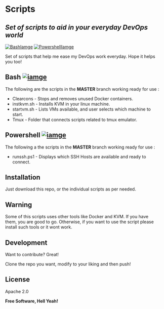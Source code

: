 # Scripts
## _Set of scripts to aid in your everyday DevOps world_

 [![BashIamge](https://github.com/Andres-CS/scripts/blob/master/Images/bash.png)](https://www.gnu.org/software/bash/)
 [![PowershellIamge](https://github.com/Andres-CS/scripts/blob/master/Images/powershell.png)](https://docs.microsoft.com/en-us/powershell/) 

Set of scripts that help me ease my DevOps work everyday.
Hope it helps you too! 

## Bash  [![iamge](https://github.com/Andres-CS/scripts/blob/master/Images/bash.png)](https://www.gnu.org/software/bash/)
The following are the scripts in the **MASTER**  branch working ready for use :

- Clearcons - Stops and removes unused Docker containers.
- instkvm.sh - Installs KVM in your linux machine.
- startvm.sh - Lists VMs available, and user selects which machine to start.
- Tmux - Folder that connects scripts related to tmux emulator.

## Powershell  [![iamge](https://github.com/Andres-CS/scripts/blob/master/Images/powershell.png)](https://docs.microsoft.com/en-us/powershell/) 
The following a the scripts in the **MASTER**  branch working ready for use :

- runssh.ps1 - Displays which SSH Hosts are available and ready to connect. 

## Installation

Just download this repo, or the individual scripts as per needed.

## Warning

Some of this scripts uses other tools like Docker and KVM. 
If you have them, you are good to go.
Otherwise, if you want to use the script please install such tools or it wont work.

## Development

Want to contribute? Great!

Clone the repo you want, modify to your liking and then push! 

## License

Apache 2.0

**Free Software, Hell Yeah!**